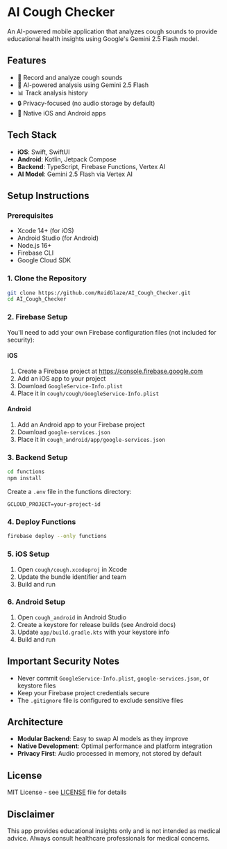 # AI Cough Checker

An AI-powered mobile application that analyzes cough sounds to provide educational health insights using Google's Gemini 2.5 Flash model.

## Features

- 🎤 Record and analyze cough sounds
- 🤖 AI-powered analysis using Gemini 2.5 Flash
- 📊 Track analysis history
- 🔒 Privacy-focused (no audio storage by default)
- 📱 Native iOS and Android apps

## Tech Stack

- **iOS**: Swift, SwiftUI
- **Android**: Kotlin, Jetpack Compose
- **Backend**: TypeScript, Firebase Functions, Vertex AI
- **AI Model**: Gemini 2.5 Flash via Vertex AI

## Setup Instructions

### Prerequisites

- Xcode 14+ (for iOS)
- Android Studio (for Android)
- Node.js 16+
- Firebase CLI
- Google Cloud SDK

### 1. Clone the Repository

```bash
git clone https://github.com/ReidGlaze/AI_Cough_Checker.git
cd AI_Cough_Checker
```

### 2. Firebase Setup

You'll need to add your own Firebase configuration files (not included for security):

#### iOS
1. Create a Firebase project at https://console.firebase.google.com
2. Add an iOS app to your project
3. Download `GoogleService-Info.plist`
4. Place it in `cough/cough/GoogleService-Info.plist`

#### Android
1. Add an Android app to your Firebase project
2. Download `google-services.json`
3. Place it in `cough_android/app/google-services.json`

### 3. Backend Setup

```bash
cd functions
npm install
```

Create a `.env` file in the functions directory:
```
GCLOUD_PROJECT=your-project-id
```

### 4. Deploy Functions

```bash
firebase deploy --only functions
```

### 5. iOS Setup

1. Open `cough/cough.xcodeproj` in Xcode
2. Update the bundle identifier and team
3. Build and run

### 6. Android Setup

1. Open `cough_android` in Android Studio
2. Create a keystore for release builds (see Android docs)
3. Update `app/build.gradle.kts` with your keystore info
4. Build and run

## Important Security Notes

- Never commit `GoogleService-Info.plist`, `google-services.json`, or keystore files
- Keep your Firebase project credentials secure
- The `.gitignore` file is configured to exclude sensitive files

## Architecture

- **Modular Backend**: Easy to swap AI models as they improve
- **Native Development**: Optimal performance and platform integration
- **Privacy First**: Audio processed in memory, not stored by default

## License

MIT License - see [LICENSE](LICENSE) file for details

## Disclaimer

This app provides educational insights only and is not intended as medical advice. Always consult healthcare professionals for medical concerns.
